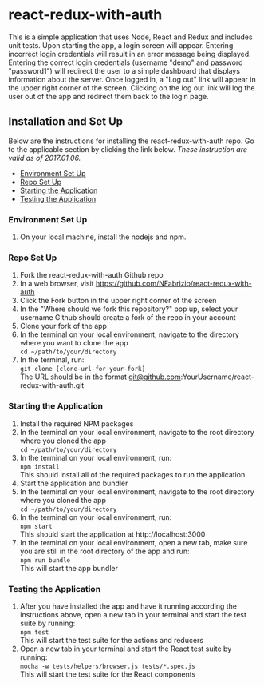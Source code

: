 # react-redux-with-auth  
This is a simple application that uses Node, React and Redux and includes unit
tests. Upon starting the app, a login screen will appear. Entering incorrect
login credentials will result in an error message being displayed. Entering the
correct login credentials (username "demo" and password "password1") will redirect
the user to a simple dashboard that displays information about the server. Once
logged in, a "Log out" link will appear in the upper right corner of the screen.
Clicking on the log out link will log the user out of the app and redirect them
back to the login page.  

## Installation and Set Up  
Below are the instructions for installing the react-redux-with-auth repo. Go to the applicable
section by clicking the link below. *These instruction are valid as of 2017.01.06.*
* [Environment Set Up](#environment)
* [Repo Set Up](#repo)
* [Starting the Application](#app-start)
* [Testing the Application](#app-test)

### <a name="environment"></a>Environment Set Up
1. On your local machine, install the nodejs and npm.

### <a name="repo"></a>Repo Set Up
1. Fork the react-redux-with-auth Github repo
  1. In a web browser, visit https://github.com/NFabrizio/react-redux-with-auth
  2. Click the Fork button in the upper right corner of the screen
  3. In the "Where should we fork this repository?" pop up, select your username
    Github should create a fork of the repo in your account
2. Clone your fork of the app
  1. In the terminal on your local environment, navigate to the directory where you want to clone the app  
    `cd ~/path/to/your/directory`
  2. In the terminal, run:  
    `git clone [clone-url-for-your-fork]`  
    The URL should be in the format git@github.com:YourUsername/react-redux-with-auth.git

### <a name="app-start"></a>Starting the Application
1. Install the required NPM packages
  1. In the terminal on your local environment, navigate to the root directory where you cloned the app  
    `cd ~/path/to/your/directory`  
  2. In the terminal on your local environment, run:  
    `npm install`  
    This should install all of the required packages to run the application
2. Start the application and bundler
  1. In the terminal on your local environment, navigate to the root directory where you cloned the app  
    `cd ~/path/to/your/directory`  
  2. In the terminal on your local environment, run:  
    `npm start`  
    This should start the application at http://localhost:3000
  3. In the terminal on your local environment, open a new tab, make sure you are still in the root directory of the app and run:  
    `npm run bundle`  
    This will start the app bundler

### <a name="app-test"></a>Testing the Application
1. After you have installed the app and have it running according the instructions above, open a new tab in your terminal and start the test suite by running:  
  `npm test`  
  This will start the test suite for the actions and reducers
2. Open a new tab in your terminal and start the React test suite by running:  
  `mocha -w tests/helpers/browser.js tests/*.spec.js`  
  This will start the test suite for the React components
